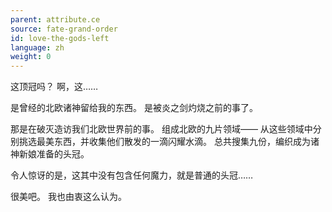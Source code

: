 ```yaml
---
parent: attribute.ce
source: fate-grand-order
id: love-the-gods-left
language: zh
weight: 0
---
```


这顶冠吗？
啊，这……

是曾经的北欧诸神留给我的东西。
是被炎之剑灼烧之前的事了。

那是在破灭造访我们北欧世界前的事。
组成北欧的九片领域——
从这些领域中分别挑选最美东西，并收集他们散发的一滴闪耀水滴。
总共搜集九份，编织成为诸神新娘准备的头冠。

令人惊讶的是，这其中没有包含任何魔力，就是普通的头冠……

很美吧。
我也由衷这么认为。
